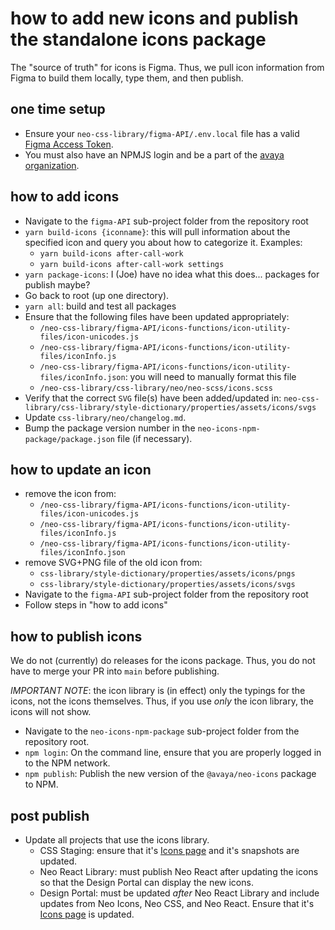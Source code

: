 # how to add new icons and publish the standalone icons package

The "source of truth" for icons is Figma. Thus, we pull icon information from Figma to build them locally, type them, and then publish.

## one time setup

- Ensure your `neo-css-library/figma-API/.env.local` file has a valid [Figma Access Token](https://www.figma.com/developers/api#access-tokens).
- You must also have an NPMJS login and be a part of the [avaya organization](https://www.npmjs.com/settings/avaya/packages).

## how to add icons

- Navigate to the `figma-API` sub-project folder from the repository root
- `yarn build-icons {iconname}`: this will pull information about the specified icon and query you about how to categorize it. Examples:
  - `yarn build-icons after-call-work`
  - `yarn build-icons after-call-work settings`
- `yarn package-icons`: I (Joe) have no idea what this does... packages for publish maybe?
- Go back to root (up one directory).
- `yarn all`: build and test all packages
- Ensure that the following files have been updated appropriately:
  - `/neo-css-library/figma-API/icons-functions/icon-utility-files/icon-unicodes.js`
  - `/neo-css-library/figma-API/icons-functions/icon-utility-files/iconInfo.js`
  - `/neo-css-library/figma-API/icons-functions/icon-utility-files/iconInfo.json`: you will need to manually format this file
  - `/neo-css-library/css-library/neo/neo-scss/icons.scss`
- Verify that the correct `SVG` file(s) have been added/updated in: `neo-css-library/css-library/style-dictionary/properties/assets/icons/svgs`
- Update `css-library/neo/changelog.md`.
- Bump the package version number in the `neo-icons-npm-package/package.json` file (if necessary).

## how to update an icon

- remove the icon from:
  - `/neo-css-library/figma-API/icons-functions/icon-utility-files/icon-unicodes.js`
  - `/neo-css-library/figma-API/icons-functions/icon-utility-files/iconInfo.js`
  - `/neo-css-library/figma-API/icons-functions/icon-utility-files/iconInfo.json`
- remove SVG+PNG file of the old icon from:
  - `css-library/style-dictionary/properties/assets/icons/pngs`
  - `css-library/style-dictionary/properties/assets/icons/svgs`
- Navigate to the `figma-API` sub-project folder from the repository root
- Follow steps in "how to add icons"

## how to publish icons

We do not (currently) do releases for the icons package. Thus, you do not have to merge your PR into `main` before publishing.

*IMPORTANT NOTE*: the icon library is (in effect) only the typings for the icons, not the icons themselves. Thus, if you use _only_ the icon library, the icons will not show.

- Navigate to the `neo-icons-npm-package` sub-project folder from the repository root.
- `npm login`: On the command line, ensure that you are properly logged in to the NPM network.
- `npm publish`: Publish the new version of the `@avaya/neo-icons` package to NPM.

## post publish

- Update all projects that use the icons library.
  - CSS Staging: ensure that it's [Icons page](https://css-staging.netlify.app/icons/) and it's snapshots are updated.
  - Neo React Library: must publish Neo React after updating the icons so that the Design Portal can display the new icons.
  - Design Portal: must be updated _after_ Neo React Library and include updates from Neo Icons, Neo CSS, and Neo React. Ensure that it's [Icons page](https://design.avaya.com/icons) is updated.
